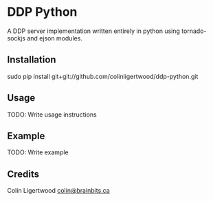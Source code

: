 # DDP Python

A DDP server implementation written entirely in python
using tornado-sockjs and ejson modules.

## Installation

  sudo pip install git+git://github.com/colinligertwood/ddp-python.git

## Usage

TODO: Write usage instructions

## Example

TODO: Write example

## Credits

Colin Ligertwood <colin@brainbits.ca>

